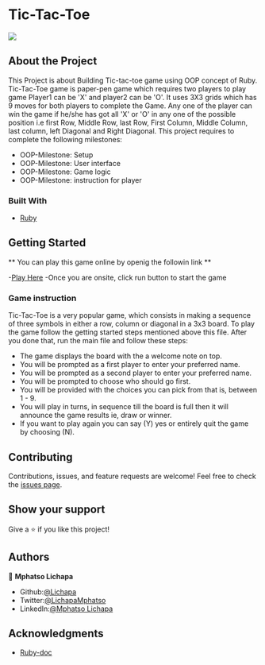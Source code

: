 # Tic-Tac-Toe

![](https://img.shields.io/badge/Microverse-blueviolet)

## About the Project

<!-- This project is based on the . -->

This Project is about Building Tic-tac-toe game using OOP concept of Ruby.
Tic-Tac-Toe game is paper-pen game which requires two players to play game Player1 can be 'X' and player2 can be 'O'. It uses 3X3 grids which has 9 moves for both players to complete the Game.
Any one of the player can win the game if he/she has got all 'X' or 'O' in any one of the possible position i.e first Row, Middle Row, last Row, First Column, Middle Column, last column, left Diagonal and Right Diagonal.
This project requires to complete the following milestones:

- OOP-Milestone: Setup
- OOP-Milestone: User interface
- OOP-Milestone: Game logic
- OOP-Milestone: instruction for player

### Built With

- [Ruby](https://www.ruby-lang.org/en/)

## Getting Started

** You can play this game online by openig the followin link **

-[Play Here](https://repl.it/@MphatsoLichapa/tic-tac-toe#.replit)
-Once you are onsite, click run button to start the game

### Game instruction

Tic-Tac-Toe is a very popular game, which consists in making a sequence of three symbols in either a row, column or diagonal in a 3x3 board.
To play the game follow the getting started steps mentioned above this file. After you done that, run the main file and follow these steps:
- The game displays the board with the a welcome note on top.
- You will be prompted as a first player to enter your preferred name.
- You will be prompted as a second player to enter your preferred name.
- You will be prompted to choose who should go first.
- You will be provided with the choices you can pick from that is, between 1 - 9.
- You will play in turns, in sequence till the board is full then it will announce the game results ie, draw or winner.
- If you want to play again you can say (Y) yes or entirely quit the game by choosing (N).

## Contributing

Contributions, issues, and feature requests are welcome!
Feel free to check the [issues page](../../issues).

## Show your support

Give a ⭐️ if you like this project!


## Authors

👤 **Mphatso Lichapa**

- Github:[@Lichapa](https://github.com/Lichapa/)
- Twitter:[@LichapaMphatso](https://twitter.com/LichapaMphatso)
- LinkedIn:[@Mphatso Lichapa](https://www.linkedin.com/in/mphatsolichapa)


## Acknowledgments

- [Ruby-doc](https://ruby-doc.org/core-2.6.5)
